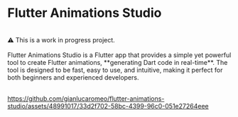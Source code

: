# Flutter Animations Studio
<br>
⚠️ This is a work in progress project.

<br>
<br>
Flutter Animations Studio is a Flutter app that provides a simple yet powerful tool to create Flutter animations, **generating Dart code in real-time**. The tool is designed to be fast, easy to use, and intuitive, making it perfect for both beginners and experienced developers.<br><br>


https://github.com/gianlucaromeo/flutter-animations-studio/assets/48991017/33d2f702-58bc-4399-96c0-051e27264eee

